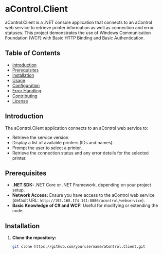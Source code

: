 # aControl.Client

aControl.Client is a .NET console application that connects to an aControl web service to retrieve printer information as well as connection and error statuses. This project demonstrates the use of Windows Communication Foundation (WCF) with Basic HTTP Binding and Basic Authentication.

## Table of Contents
- [Introduction](#introduction)
- [Prerequisites](#prerequisites)
- [Installation](#installation)
- [Usage](#usage)
- [Configuration](#configuration)
- [Error Handling](#error-handling)
- [Contributing](#contributing)
- [License](#license)

## Introduction
The aControl.Client application connects to an aControl web service to:
- Retrieve the service version.
- Display a list of available printers (IDs and names).
- Prompt the user to select a printer.
- Retrieve the connection status and any error details for the selected printer.

## Prerequisites
- **.NET SDK:** .NET Core or .NET Framework, depending on your project setup.
- **Network Access:** Ensure you have access to the aControl web service (default URL: `http://192.168.174.141:8086/acontrol/webservice`).
- **Basic Knowledge of C# and WCF:** Useful for modifying or extending the code.

## Installation
1. **Clone the repository:**
   ```bash
   git clone https://github.com/yourusername/aControl.Client.git
